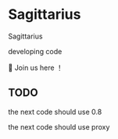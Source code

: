 # Sagittarius
Sagittarius

developing code

🤝 Join us here ！

## TODO
the next code should use 0.8

the next code should use proxy
